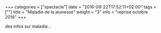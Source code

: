 +++
categories = ["spectacle"]
date = "2016-09-22T17:52:11+02:00"
tags = [""]
title = "Maladie de la jeunesse"
weight = "3"
info = "reprise octobre 2016"
+++

des infos sur maladie...
